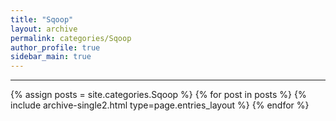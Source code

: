 ```yaml
---
title: "Sqoop"
layout: archive
permalink: categories/Sqoop
author_profile: true
sidebar_main: true
---
```


<!-- 공백이 포함되어 있는 카테고리 이름의 경우 site.categories['a b c'] 이런식으로! -->

---

{% assign posts = site.categories.Sqoop %}
{% for post in posts %} {% include archive-single2.html type=page.entries_layout %} {% endfor %}
